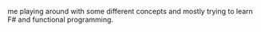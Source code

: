 me playing around with some different concepts and mostly trying to learn F# and functional programming.
